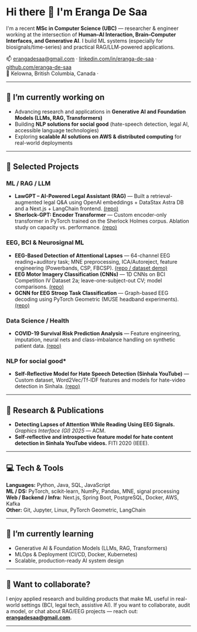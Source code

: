 # Hi there 👋 I'm Eranga De Saa

I'm a recent **MSc in Computer Science (UBC)** — researcher & engineer working at the intersection of **Human–AI Interaction, Brain–Computer Interfaces, and Generative AI**. I build ML systems (especially for biosignals/time-series) and practical RAG/LLM-powered applications.

📫 erangadesaa@gmail.com · [linkedin.com/in/eranga-de-saa](https://linkedin.com/in/eranga-de-saa) · [github.com/eranga-de-saa](https://github.com/eranga-de-saa)  
📍 Kelowna, British Columbia, Canada ·

---

## 🔭 I’m currently working on
- Advancing research and applications in **Generative AI and Foundation Models (LLMs, RAG, Transformers)**  
- Building **NLP solutions for social good** (hate-speech detection, legal AI, accessible language technologies)  
- Exploring **scalable AI solutions on AWS & distributed computing** for real-world deployments  

---

## 🚀 Selected Projects

### ML / RAG / LLM
- **LawGPT – AI-Powered Legal Assistant (RAG)** — Built a retrieval-augmented legal Q&A using OpenAI embeddings + DataStax Astra DB and a Next.js + LangChain frontend. [(repo)](https://github.com/eranga-de-saa/Legal_GPT)  
- **Sherlock-GPT: Encoder Transformer** — Custom encoder-only transformer in PyTorch trained on the Sherlock Holmes corpus. Ablation study on capacity vs. performance. [(repo)](https://github.com/eranga-de-saa/Sherlock_GPT)

### EEG, BCI & Neurosignal ML
- **EEG-Based Detection of Attentional Lapses** — 64-channel EEG reading+auditory task; MNE preprocessing, ICA/Autoreject, feature engineering (Powerbands, CSP, FBCSP). [(repo / dataset demo)](https://github.com/ovi-lab/EEG_reading_task)  
- **EEG Motor Imagery Classification (CNNs)** — 1D CNNs on BCI Competition IV Dataset 2a; leave-one-subject-out CV; model comparisons. [(repo)](https://github.com/eranga-de-saa/Motor_imagery_CNN)  
- **GCNN for EEG Stroop Task Classification** — Graph-based EEG decoding using PyTorch Geometric (MUSE headband experiments). [(repo)](https://github.com/eranga-de-saa/GCN_EEG_Attention_Detection)

### Data Science / Health
- **COVID-19 Survival Risk Prediction Analysis** — Feature engineering, imputation, neural nets and class-imbalance handling on synthetic patient data. [(repo)](https://github.com/eranga-de-saa/COVID_19_Survival_Analysis)

### NLP for social good*
- **Self-Reflective Model for Hate Speech Detection (Sinhala YouTube)** — Custom dataset, Word2Vec/Tf-IDF features and models for hate-video detection in Sinhala. [(repo)](https://github.com/eranga-de-saa/Sinhala_Youtube_Hate_Video_Detector_Analysis)

---

## 🧠 Research & Publications
- **Detecting Lapses of Attention While Reading Using EEG Signals.** *Graphics Interface (GI) 2025* — ACM.  
- **Self-reflective and introspective feature model for hate content detection in Sinhala YouTube videos.** FITI 2020 (IEEE).

---

## 💻 Tech & Tools
**Languages:** Python, Java, SQL, JavaScript  
**ML / DS:** PyTorch, scikit-learn, NumPy, Pandas, MNE, signal processing  
**Web / Backend / Infra:** Next.js, Spring Boot, PostgreSQL, Docker, AWS, Kafka  
**Other:** Git, Jupyter, Linux, PyTorch Geometric, LangChain

---

## 🌱 I’m currently learning
- Generative AI & Foundation Models (LLMs, RAG, Transformers)  
- MLOps & Deployment (CI/CD, Docker, Kubernetes)  
- Scalable, production-ready AI system design

---

## 🤝 Want to collaborate?
I enjoy applied research and building products that make ML useful in real-world settings (BCI, legal tech, assistive AI). If you want to collaborate, audit a model, or chat about RAG/EEG projects — reach out: **erangadesaa@gmail.com**.

---

